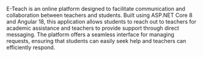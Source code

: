 E-Teach is an online platform designed to facilitate communication and collaboration between teachers and students.
Built using ASP.NET Core 8 and Angular 18, this application allows students to reach out to teachers for academic assistance and teachers to provide support through direct messaging.
The platform offers a seamless interface for managing requests, ensuring that students can easily seek help and teachers can efficiently respond.

